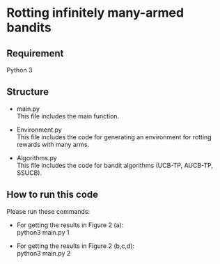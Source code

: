 # Rotting infinitely many-armed bandits

## Requirement
 Python 3


## Structure
  * main.py\
    This file includes the main function.
    
  * Environment.py\
  This file includes the code for generating an environment for rotting rewards with many arms. 
  
  * Algorithms.py\
  This file includes the code for bandit algorithms (UCB-TP, AUCB-TP, SSUCB).

## How to run this code
Please run these commands:

 * For getting the results in Figure 2 (a):\
 python3 main.py 1

 * For getting the results in Figure 2 (b,c,d):\
 python3 main.py 2
